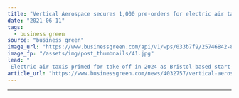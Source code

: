 ```yaml
---
title: "Vertical Aerospace secures 1,000 pre-orders for electric air taxis ahead of IPO"
date: "2021-06-11"
tags: 
  - business green
source: "business green"
image_url: "https://www.businessgreen.com/api/v1/wps/033b7f9/25746842-850c-4a91-ac3f-a72167076b03/1/vertical-aerospace-185x114.jpg"
image_fp: "/assets/img/post_thumbnails/41.jpg"
lead: "
 Electric air taxis primed for take-off in 2024 as Bristol-based start-up secures investment and pre-orders from host of major airlines ..."
article_url: "https://www.businessgreen.com/news/4032757/vertical-aerospace-secures-pre-electric-air-taxis-ahead-ipo"
---
```


---
